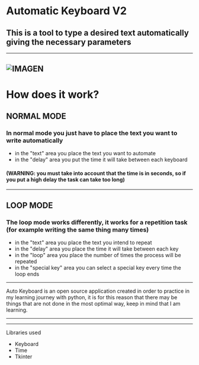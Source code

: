 # Automatic Keyboard V2

## This is a tool to type a desired text automatically giving the necessary parameters
---


![IMAGEN](https://i.imgur.com/z2DYnCn.png "Preview")
---

# How does it work?

## NORMAL MODE

### In normal mode you just have to place the text you want to write automatically

* in the \"text\" area you place the text you want to automate
* in the \"delay\" area you put the time it will take between each keyboard

#### (WARNING: you must take into account that the time is in seconds, so if you put a high delay the task can take too long)
---

## LOOP MODE

### The loop mode works differently, it works for a repetition task (for example writing the same thing many times)

* in the \"text\" area you place the text you intend to repeat
* in the \"delay\" area you place the time it will take between each key
* in the \"loop\" area you place the number of times the process will be repeated
* in the \"special key\" area you can select a special key every time the loop ends

---

Auto Keyboard is an open source application created in order to practice in my learning journey with python, it is for this reason that there may be things that are not done in the most optimal way, keep in mind that I am learning.

---
---
Libraries used
* Keyboard
* Time
* Tkinter
